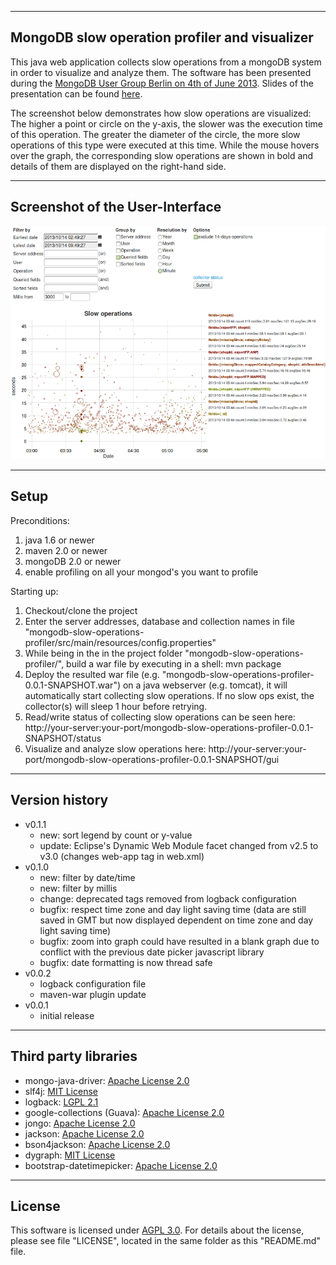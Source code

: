 ----------------------------------------------------
   MongoDB slow operation profiler and visualizer
----------------------------------------------------

This java web application collects slow operations from a mongoDB system in order to visualize and analyze them.
The software has been presented during the [MongoDB User Group Berlin on 4th of June 2013](http://www.meetup.com/MUGBerlin/events/119503502/).
Slides of the presentation can be found [here](http://www.slideshare.net/Kay1A/slow-ops).

The screenshot below demonstrates how slow operations are visualized: The higher a point or circle on the y-axis, the slower was the execution time of this operation. The greater the diameter of the circle, the more slow operations of this type were executed at this time. While the mouse hovers over the graph, the corresponding slow operations are shown in bold and details of them are displayed on the right-hand side.

---------------------------------------
   Screenshot of the User-Interface
---------------------------------------

![Screenshot](slowOpsGui.png "Screenhot of the GUI")


-----------
   Setup
-----------

Preconditions:

1. java 1.6 or newer
2. maven 2.0 or newer
3. mongoDB 2.0 or newer
4. enable profiling on all your mongod's you want to profile

Starting up:

1. Checkout/clone the project
2. Enter the server addresses, database and collection names in file "mongodb-slow-operations-profiler/src/main/resources/config.properties"
3. While being in the in the project folder "mongodb-slow-operations-profiler/", build a war file by executing in a shell: mvn package
4. Deploy the resulted war file (e.g. "mongodb-slow-operations-profiler-0.0.1-SNAPSHOT.war") on a java webserver (e.g. tomcat), it will automatically start collecting slow operations. If no slow ops exist, the collector(s) will sleep 1 hour before retrying.
5. Read/write status of collecting slow operations can be seen here: http://your-server:your-port/mongodb-slow-operations-profiler-0.0.1-SNAPSHOT/status
6. Visualize and analyze slow operations here: http://your-server:your-port/mongodb-slow-operations-profiler-0.0.1-SNAPSHOT/gui


---------------------
   Version history
---------------------

* v0.1.1
    + new: sort legend by count or y-value
    + update: Eclipse's Dynamic Web Module facet changed from v2.5 to v3.0 (changes web-app tag in web.xml)
* v0.1.0
    + new: filter by date/time
    + new: filter by millis
    + change: deprecated tags removed from logback configuration
    + bugfix: respect time zone and day light saving time (data are still saved in GMT but now displayed dependent on time zone and day light saving time)
    + bugfix: zoom into graph could have resulted in a blank graph due to conflict with the previous date picker javascript library
    + bugfix: date formatting is now thread safe
* v0.0.2
    + logback configuration file
    + maven-war plugin update
* v0.0.1
    + initial release


---------------------------
   Third party libraries
---------------------------

* mongo-java-driver: [Apache License 2.0](http://www.apache.org/licenses/LICENSE-2.0.html)
* slf4j: [MIT License](http://opensource.org/licenses/MIT)
* logback: [LGPL 2.1](http://www.gnu.org/licenses/old-licenses/lgpl-2.1)
* google-collections (Guava): [Apache License 2.0](http://www.apache.org/licenses/LICENSE-2.0.html)
* jongo: [Apache License 2.0](http://www.apache.org/licenses/LICENSE-2.0.html)
* jackson: [Apache License 2.0](http://www.apache.org/licenses/LICENSE-2.0.html)
* bson4jackson: [Apache License 2.0](http://www.apache.org/licenses/LICENSE-2.0.html)
* dygraph: [MIT License](http://opensource.org/licenses/MIT)
* bootstrap-datetimepicker: [Apache License 2.0](https://github.com/tarruda/bootstrap-datetimepicker)


--------------
   License
--------------

This software is licensed under [AGPL 3.0](http://www.gnu.org/licenses/agpl-3.0.html).
For details about the license, please see file "LICENSE", located in the same folder as this "README.md" file.



